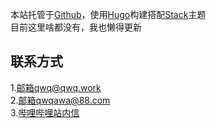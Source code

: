 本站托管于[Github](https://github.com/QQWQAWA/WWWQWQAWACOM "跳转本站Github仓库")，使用[Hugo](https://gohugo.io/)构建搭配[Stack](https://github.com/CaiJimmy/hugo-theme-stack)主题
<br >
目前这里啥都没有，我也懒得更新
##   联系方式
1.[邮箱qwq@qwq.work](mailto:qwq@qwq.work)
<br>
2.[邮箱qwqawa@88.com](mailto:qwqawa@88.com)
<br>
3.[哔哩哔哩站内信](https://space.bilibili.com/510231072)

